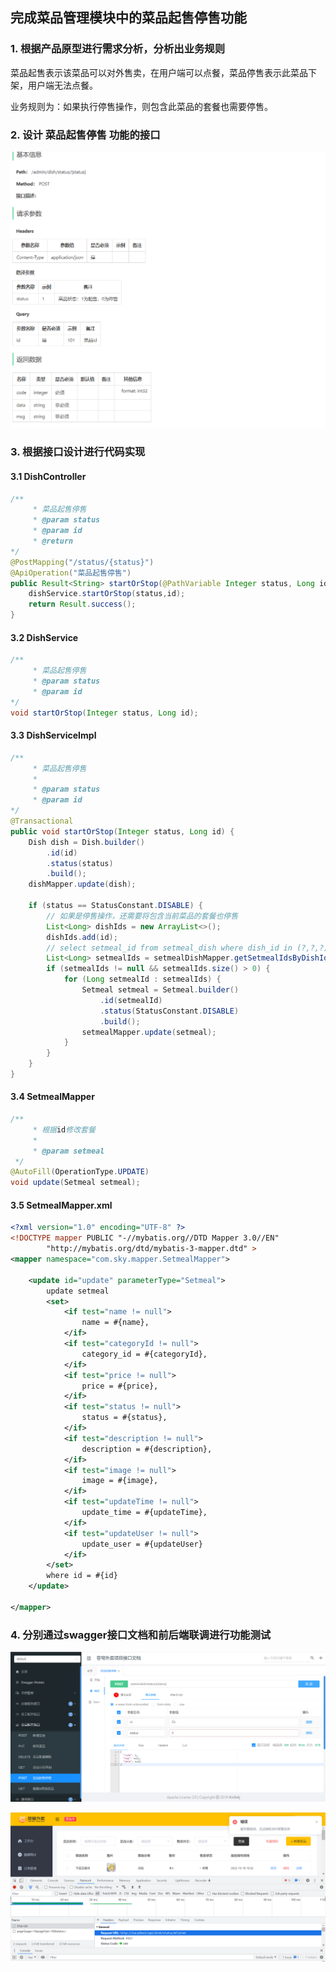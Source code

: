 ## 完成菜品管理模块中的**菜品起售停售**功能

### 1. 根据产品原型进行需求分析，分析出业务规则

菜品起售表示该菜品可以对外售卖，在用户端可以点餐，菜品停售表示此菜品下架，用户端无法点餐。

业务规则为：如果执行停售操作，则包含此菜品的套餐也需要停售。

### 2. 设计 菜品起售停售 功能的接口

![image-20221018101214247](assets/image-20221018101214247.png)

### 3. 根据接口设计进行代码实现

#### 3.1  DishController

~~~java
/**
     * 菜品起售停售
     * @param status
     * @param id
     * @return
*/
@PostMapping("/status/{status}")
@ApiOperation("菜品起售停售")
public Result<String> startOrStop(@PathVariable Integer status, Long id){
    dishService.startOrStop(status,id);
    return Result.success();
}
~~~

#### 3.2 DishService

~~~java
/**
     * 菜品起售停售
     * @param status
     * @param id
*/
void startOrStop(Integer status, Long id);
~~~

#### 3.3 DishServiceImpl

~~~java
/**
     * 菜品起售停售
     *
     * @param status
     * @param id
*/
@Transactional
public void startOrStop(Integer status, Long id) {
    Dish dish = Dish.builder()
        .id(id)
        .status(status)
        .build();
    dishMapper.update(dish);

    if (status == StatusConstant.DISABLE) {
        // 如果是停售操作，还需要将包含当前菜品的套餐也停售
        List<Long> dishIds = new ArrayList<>();
        dishIds.add(id);
        // select setmeal_id from setmeal_dish where dish_id in (?,?,?)
        List<Long> setmealIds = setmealDishMapper.getSetmealIdsByDishIds(dishIds);
        if (setmealIds != null && setmealIds.size() > 0) {
            for (Long setmealId : setmealIds) {
                Setmeal setmeal = Setmeal.builder()
                    .id(setmealId)
                    .status(StatusConstant.DISABLE)
                    .build();
                setmealMapper.update(setmeal);
            }
        }
    }
}
~~~

#### 3.4 SetmealMapper

~~~java
/**
     * 根据id修改套餐
     *
     * @param setmeal
 */
@AutoFill(OperationType.UPDATE)
void update(Setmeal setmeal);
~~~

#### 3.5 SetmealMapper.xml

~~~xml
<?xml version="1.0" encoding="UTF-8" ?>
<!DOCTYPE mapper PUBLIC "-//mybatis.org//DTD Mapper 3.0//EN"
        "http://mybatis.org/dtd/mybatis-3-mapper.dtd" >
<mapper namespace="com.sky.mapper.SetmealMapper">

    <update id="update" parameterType="Setmeal">
        update setmeal
        <set>
            <if test="name != null">
                name = #{name},
            </if>
            <if test="categoryId != null">
                category_id = #{categoryId},
            </if>
            <if test="price != null">
                price = #{price},
            </if>
            <if test="status != null">
                status = #{status},
            </if>
            <if test="description != null">
                description = #{description},
            </if>
            <if test="image != null">
                image = #{image},
            </if>
            <if test="updateTime != null">
                update_time = #{updateTime},
            </if>
            <if test="updateUser != null">
                update_user = #{updateUser}
            </if>
        </set>
        where id = #{id}
    </update>

</mapper>
~~~



### 4. 分别通过swagger接口文档和前后端联调进行功能测试

![image-20221018105000163](assets/image-20221018105000163.png)



![image-20221018105258307](assets/image-20221018105258307.png)